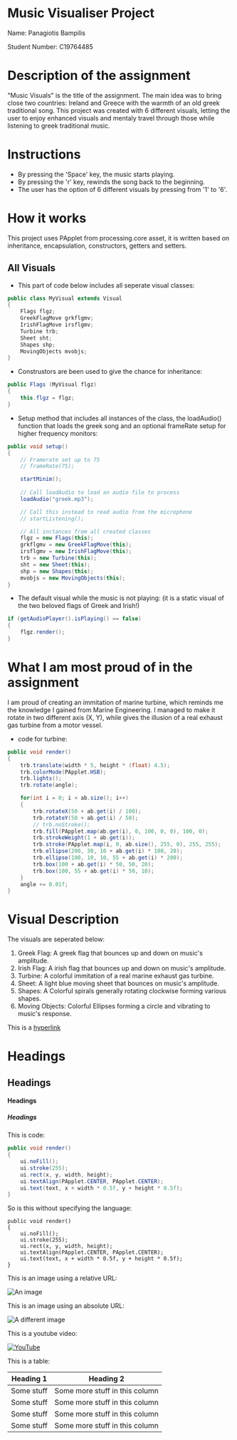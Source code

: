 # Music Visualiser Project

Name: Panagiotis Bampilis

Student Number: C19764485

# Description of the assignment
"Music Visuals" is the title of the assignment. The main idea was to bring close two countries: Ireland and Greece with the warmth of an old greek traditional song. This project was created with 6 different visuals, letting the user to enjoy enhanced visuals and mentaly travel through those while listening to greek traditional music.

# Instructions
- By pressing the 'Space' key, the music starts playing.
- By pressing the 'r' key, rewinds the song back to the beginning. 
- The user has the option of 6 different visuals by pressing from '1' to '6'.

# How it works
This project uses PApplet from processing.core asset, it is written based on inheritance, encapsulation, constructors, getters and setters.

## All Visuals
- This part of code below includes all seperate visual classes:
```Java
public class MyVisual extends Visual
{    
    Flags flgz;
    GreekFlagMove grkflgmv;
    IrishFlagMove irsflgmv;
    Turbine trb;
    Sheet sht;
    Shapes shp;
    MovingObjects mvobjs;
}
```
- Construstors are been used to give the chance for inheritance:
```Java
public Flags (MyVisual flgz)
{
	this.flgz = flgz;
}
```
- Setup method that includes all instances of the class, the loadAudio() function that loads the greek song and an optional frameRate setup for higher frequency monitors:
```Java
public void setup()
{
	// Framerate set up to 75
	// frameRate(75);

	startMinim();
	
	// Call loadAudio to load an audio file to process 
	loadAudio("greek.mp3");

	// Call this instead to read audio from the microphone
	// startListening(); 

	// All inctances from all created classes
	flgz = new Flags(this);
	grkflgmv = new GreekFlagMove(this);
	irsflgmv = new IrishFlagMove(this);
	trb = new Turbine(this);
	sht = new Sheet(this);
	shp = new Shapes(this);
	mvobjs = new MovingObjects(this);
}
```
- The default visual while the music is not playing:
(it is a static visual of the two beloved flags of Greek and Irish!)
```Java
if (getAudioPlayer().isPlaying() == false)
{
	flgz.render();
}
```
# What I am most proud of in the assignment
I am proud of creating an immitation of marine turbine, which reminds me the knowledge I gained from Marine Engineering. I managed to make it rotate in two different axis (X, Y), while gives the illusion of a real exhaust gas turbine from a motor vessel.

- code for turbine:
```Java
public void render()
{
	trb.translate(width * 5, height * (float) 4.5);
	trb.colorMode(PApplet.HSB);
	trb.lights();
	trb.rotate(angle);

	for(int i = 0; i < ab.size(); i++)
	{
		trb.rotateX(50 + ab.get(i) / 100);
		trb.rotateY(50 + ab.get(i) / 50);
		// trb.noStroke();
		trb.fill(PApplet.map(ab.get(i), 0, 100, 0, 0), 100, 0);
		trb.strokeWeight(1 + ab.get(i));
		trb.stroke(PApplet.map(i, 0, ab.size(), 255, 0), 255, 255);
		trb.ellipse(200, 30, 10 + ab.get(i) * 100, 20);
		trb.ellipse(100, 10, 10, 55 + ab.get(i) * 200);
		trb.box(100 + ab.get(i) * 50, 50, 20);
		trb.box(100, 55 + ab.get(i) * 50, 10);
	}
	angle += 0.01f;
}
```

# Visual Description

The visuals are seperated below:

1. Greek Flag: A greek flag that bounces up and down on music's amplitude.
1. Irish Flag: A irish flag that bounces up and down on music's amplitude.
1. Turbine:    A colorful immitation of a real marine exhaust gas turbine.
1. Sheet:      A light blue moving sheet that bounces on music's amplitude.
1. Shapes:     A Colorful spirals generally rotating clockwise forming various shapes.
1. Moving Objects: Colorful Ellipses forming a circle and vibrating to music's response.

This is a [hyperlink](http://bryanduggan.org)

# Headings
## Headings
#### Headings
##### Headings

This is code:

```Java
public void render()
{
	ui.noFill();
	ui.stroke(255);
	ui.rect(x, y, width, height);
	ui.textAlign(PApplet.CENTER, PApplet.CENTER);
	ui.text(text, x + width * 0.5f, y + height * 0.5f);
}
```

So is this without specifying the language:

```
public void render()
{
	ui.noFill();
	ui.stroke(255);
	ui.rect(x, y, width, height);
	ui.textAlign(PApplet.CENTER, PApplet.CENTER);
	ui.text(text, x + width * 0.5f, y + height * 0.5f);
}
```

This is an image using a relative URL:

![An image](images/p8.png)

This is an image using an absolute URL:

![A different image](https://bryanduggandotorg.files.wordpress.com/2019/02/infinite-forms-00045.png?w=595&h=&zoom=2)

This is a youtube video:

[![YouTube](http://img.youtube.com/vi/J2kHSSFA4NU/0.jpg)](https://www.youtube.com/watch?v=J2kHSSFA4NU)

This is a table:

| Heading 1 | Heading 2 |
|-----------|-----------|
|Some stuff | Some more stuff in this column |
|Some stuff | Some more stuff in this column |
|Some stuff | Some more stuff in this column |
|Some stuff | Some more stuff in this column |

